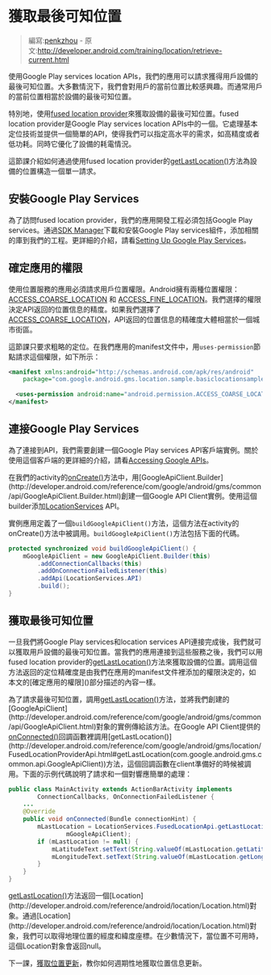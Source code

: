 # 獲取最後可知位置

> 編寫:[penkzhou](https://github.com/penkzhou) - 原文:<http://developer.android.com/training/location/retrieve-current.html>

使用Google Play services location APIs，我們的應用可以請求獲得用戶設備的最後可知位置。大多數情況下，我們會對用戶的當前位置比較感興趣。而通常用戶的當前位置相當於設備的最後可知位置。

特別地，使用[fused location provider](http://developer.android.com/reference/com/google/android/gms/location/FusedLocationProviderApi.html)來獲取設備的最後可知位置。fused location provider是Google Play services location APIs中的一個。它處理基本定位技術並提供一個簡單的API，使得我們可以指定高水平的需求，如高精度或者低功耗。同時它優化了設備的耗電情況。

這節課介紹如何通過使用fused location provider的[getLastLocation()](http://developer.android.com/reference/com/google/android/gms/location/FusedLocationProviderApi.html#getLastLocation(com.google.android.gms.common.api.GoogleApiClient))方法為設備的位置構造一個單一請求。

## 安裝Google Play Services
為了訪問fused location provider，我們的應用開發工程必須包括Google Play services。通過[SDK Manager](http://developer.android.com/tools/help/sdk-manager.html)下載和安裝Google Play services組件，添加相關的庫到我們的工程。更詳細的介紹，請看[Setting Up Google Play Services](http://developer.android.com/google/play-services/setup.html)。

## 確定應用的權限

使用位置服務的應用必須請求用戶位置權限。Android擁有兩種位置權限：[ACCESS_COARSE_LOCATION](http://developer.android.com/reference/android/Manifest.permission.html#ACCESS_COARSE_LOCATION) 和 [ACCESS_FINE_LOCATION](http://developer.android.com/reference/android/Manifest.permission.html#ACCESS_FINE_LOCATION)。我們選擇的權限決定API返回的位置信息的精度。如果我們選擇了[ACCESS_COARSE_LOCATION](http://developer.android.com/reference/android/Manifest.permission.html#ACCESS_COARSE_LOCATION)，API返回的位置信息的精確度大體相當於一個城市街區。

這節課只要求粗略的定位。在我們應用的manifest文件中，用`uses-permission`節點請求這個權限，如下所示：

```xml
<manifest xmlns:android="http://schemas.android.com/apk/res/android"
    package="com.google.android.gms.location.sample.basiclocationsample" >
  
  <uses-permission android:name="android.permission.ACCESS_COARSE_LOCATION"/>
</manifest>
```

## 連接Google Play Services

為了連接到API，我們需要創建一個Google Play services API客戶端實例。關於使用這個客戶端的更詳細的介紹，請看[Accessing Google APIs](http://developer.android.com/google/auth/api-client.html#Starting)。

在我們的activity的[onCreate()](http://developer.android.com/reference/android/app/Activity.html#onCreate(android.os.Bundle))方法中，用[GoogleApiClient.Builder](http://developer.android.com/reference/com/google/android/gms/common/api/GoogleApiClient.Builder.html)創建一個Google API Client實例。使用這個builder添加[LocationServices](http://developer.android.com/reference/com/google/android/gms/location/LocationServices.html) API。

實例應用定義了一個`buildGoogleApiClient()`方法，這個方法在activity的onCreate()方法中被調用。`buildGoogleApiClient()`方法包括下面的代碼。

```java
protected synchronized void buildGoogleApiClient() {
    mGoogleApiClient = new GoogleApiClient.Builder(this)
        .addConnectionCallbacks(this)
        .addOnConnectionFailedListener(this)
        .addApi(LocationServices.API)
        .build();
}
```

## 獲取最後可知位置

一旦我們將Google Play services和location services API連接完成後，我們就可以獲取用戶設備的最後可知位置。當我們的應用連接到這些服務之後，我們可以用fused location provider的[getLastLocation()](http://developer.android.com/reference/com/google/android/gms/location/FusedLocationProviderApi.html#getLastLocation(com.google.android.gms.common.api.GoogleApiClient))方法來獲取設備的位置。調用這個方法返回的定位精確度是由我們在應用的manifest文件裡添加的權限決定的，如本文的[確定應用的權限]()部分描述的內容一樣。

為了請求最後可知位置，調用[getLastLocation()](http://developer.android.com/reference/com/google/android/gms/location/FusedLocationProviderApi.html#getLastLocation(com.google.android.gms.common.api.GoogleApiClient))方法，並將我們創建的[GoogleApiClient](http://developer.android.com/reference/com/google/android/gms/common/api/GoogleApiClient.html)對象的實例傳給該方法。在Google API Client提供的[onConnected()](http://developer.android.com/reference/com/google/android/gms/common/api/GoogleApiClient.ConnectionCallbacks.html#onConnected(android.os.Bundle))回調函數裡調用[getLastLocation()](http://developer.android.com/reference/com/google/android/gms/location/FusedLocationProviderApi.html#getLastLocation(com.google.android.gms.common.api.GoogleApiClient))方法，這個回調函數在client準備好的時候被調用。下面的示例代碼說明了請求和一個對響應簡單的處理：

```java
public class MainActivity extends ActionBarActivity implements
        ConnectionCallbacks, OnConnectionFailedListener {
    ...
    @Override
    public void onConnected(Bundle connectionHint) {
        mLastLocation = LocationServices.FusedLocationApi.getLastLocation(
                mGoogleApiClient);
        if (mLastLocation != null) {
            mLatitudeText.setText(String.valueOf(mLastLocation.getLatitude()));
            mLongitudeText.setText(String.valueOf(mLastLocation.getLongitude()));
        }
    }
}
```

[getLastLocation()](http://developer.android.com/reference/com/google/android/gms/location/FusedLocationProviderApi.html#getLastLocation(com.google.android.gms.common.api.GoogleApiClient))方法返回一個[Location](http://developer.android.com/reference/android/location/Location.html)對象。通過[Location](http://developer.android.com/reference/android/location/Location.html)對象，我們可以取得地理位置的經度和緯度座標。在少數情況下，當位置不可用時，這個Location對象會返回null。

下一課，[獲取位置更新](receive-location-updates.html)，教你如何週期性地獲取位置信息更新。

